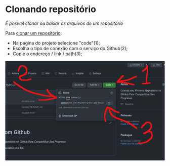 # Clonando repositório

*É posível clonar ou baixar os arquivos de um repositório*

Para [clonar um repositório](https://docs.github.com/pt/github/creating-cloning-and-archiving-repositories/cloning-a-repository-from-github/cloning-a-repository):

- Na página do projeto selecione "code"(1);
- Escolha o tipo de conexão com o serviço do Github(2);
- Copie o endereço / link / path(3);

![clone github](https://github.com/NeiTDutra/dio-git-beginner/blob/main/images/clonandoRepositorio.png)


